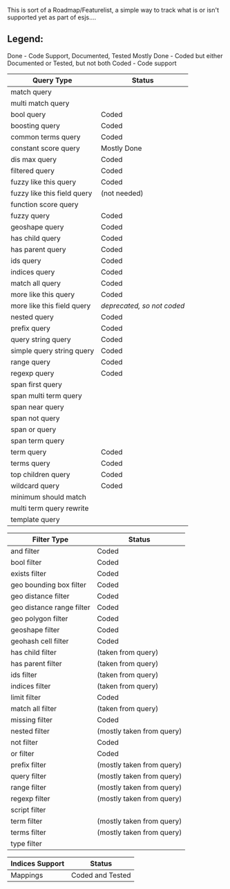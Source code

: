 This is sort of a Roadmap/Featurelist, a simple way to track what is or isn't supported
yet as part of esjs....

Legend: 
------
Done - Code Support, Documented, Tested
Mostly Done - Coded but either Documented or Tested, but not both
Coded - Code support



Query Type                    | Status
------------------------------|-----------
match query                   |  
multi match query             | 
bool query                    | Coded
boosting query                | Coded
common terms query            | Coded
constant score query          | Mostly Done
dis max query                 | Coded
filtered query                | Coded
fuzzy like this query         | Coded
fuzzy like this field query   | (not needed)
function score query          | 
fuzzy query                   | Coded
geoshape query                | Coded
has child query               | Coded
has parent query              | Coded
ids query                     | Coded
indices query                 | Coded
match all query               | Coded
more like this query          | Coded
more like this field query    | *deprecated, so not coded*
nested query                  | Coded
prefix query                  | Coded
query string query            | Coded
simple query string query     | Coded
range query                   | Coded
regexp query                  | Coded
span first query              | 
span multi term query         |
span near query               |
span not query                |
span or query                 |
span term query               |
term query                    | Coded
terms query                   | Coded
top children query            | Coded
wildcard query                | Coded
minimum should match          |
multi term query rewrite      |
template query                |


Filter Type                   | Status
------------------------------|----------
and filter                    | Coded
bool filter                   | Coded
exists filter                 | Coded
geo bounding box filter       | Coded
geo distance filter           | Coded
geo distance range filter     | Coded
geo polygon filter            | Coded
geoshape filter               | Coded
geohash cell filter           | Coded
has child filter              | (taken from query)
has parent filter             | (taken from query)
ids filter                    | (taken from query)
indices filter                | (taken from query)
limit filter                  | Coded
match all filter              | (taken from query)
missing filter                | Coded
nested filter                 | (mostly taken from query)
not filter                    | Coded
or filter                     | Coded
prefix filter                 | (mostly taken from query)
query filter                  | (mostly taken from query)
range filter                  | (mostly taken from query)
regexp filter                 | (mostly taken from query)
script filter                 |
term filter                   | (mostly taken from query)
terms filter                  | (mostly taken from query)
type filter                   | 

Indices Support               | Status
------------------------------|----------
Mappings                      | Coded and Tested